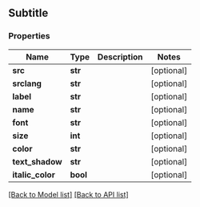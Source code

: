 ## Subtitle

### Properties
Name | Type | Description | Notes
------------ | ------------- | ------------- | -------------
**src** | **str** |  | [optional] 
**srclang** | **str** |  | [optional] 
**label** | **str** |  | [optional] 
**name** | **str** |  | [optional] 
**font** | **str** |  | [optional] 
**size** | **int** |  | [optional] 
**color** | **str** |  | [optional] 
**text_shadow** | **str** |  | [optional] 
**italic_color** | **bool** |  | [optional] 

[[Back to Model list]](#documentation-for-models) [[Back to API list]](#documentation-for-api-endpoints)


